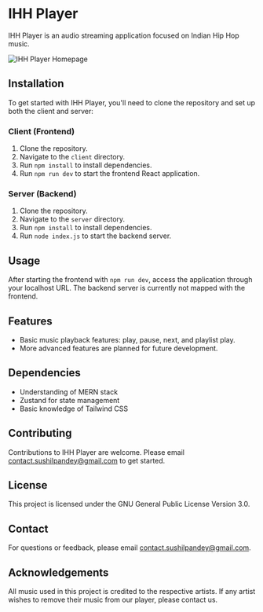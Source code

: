 # IHH Player

IHH Player is an audio streaming application focused on Indian Hip Hop music.

![IHH Player Homepage](https://res.cloudinary.com/djug8zfu7/image/upload/v1707813680/gtncuy7tvlk0dewmn5ol.jpg)

## Installation

To get started with IHH Player, you'll need to clone the repository and set up both the client and server:

### Client (Frontend)

1. Clone the repository.
2. Navigate to the `client` directory.
3. Run `npm install` to install dependencies.
4. Run `npm run dev` to start the frontend React application.

### Server (Backend)

1. Clone the repository.
2. Navigate to the `server` directory.
3. Run `npm install` to install dependencies.
4. Run `node index.js` to start the backend server.

## Usage

After starting the frontend with `npm run dev`, access the application through your localhost URL. The backend server is currently not mapped with the frontend.

## Features

- Basic music playback features: play, pause, next, and playlist play.
- More advanced features are planned for future development.

## Dependencies

- Understanding of MERN stack
- Zustand for state management
- Basic knowledge of Tailwind CSS

## Contributing

Contributions to IHH Player are welcome. Please email contact.sushilpandey@gmail.com to get started.

## License

This project is licensed under the GNU General Public License Version 3.0.

## Contact

For questions or feedback, please email contact.sushilpandey@gmail.com.

## Acknowledgements

All music used in this project is credited to the respective artists. If any artist wishes to remove their music from our player, please contact us.
